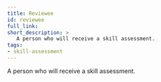```yaml
---
title: Reviewee
id: reviewee
full_link:
short_description: >
   A person who will receive a skill assessment.
tags:
- skill-assessment
---
```


A person who will receive a skill assessment.
